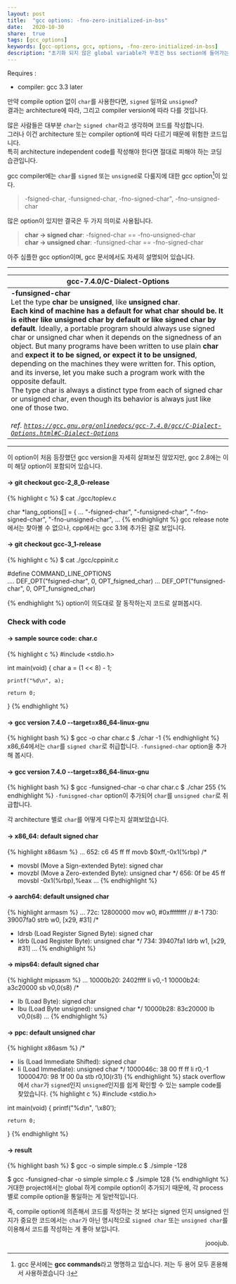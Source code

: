 ```yaml
---
layout: post
title:  "gcc options: -fno-zero-initialized-in-bss"
date:   2020-10-30
share:	true
tags: [gcc_options]
keywords: [gcc-options, gcc, options, -fno-zero-initialized-in-bss]
description: "초기화 되지 않은 global variable가 무조건 bss section에 들어가는 것은 아니다."
---
```


Requires :
 * compiler: gcc 3.3 later

만약 compile option 없이 `char`를 사용한다면, `signed` 일까요 `unsigned`? <br>
결과는 architecture에 따라, 그리고 compiler version에 따라 다를 것입니다.

많은 사람들은 대부분 `char`는 `signed char`라고 생각하며 코드를 작성합니다.<br>
그러나 이건 architecture 또는 compiler option에 따라 다르기 때문에 위험한 코드입니다.<br>
특히 architecture independent code를 작성해야 한다면 절대로 피해야 하는 코딩 습관입니다.

gcc compiler에는 `char`를 `signed` 또는 `unsigned`로 다룰지에 대한 gcc option[^1]이 있다.

[^1]: gcc 문서에는 <b>gcc commands</b>라고 명명하고 있습니다. 저는 두 용어 모두 혼용해서 사용하겠습니다 :)
> -fsigned-char, -funsigned-char, -fno-signed-char", -fno-unsigned-char

많은 option이 있지만 결국은 두 가지 의미로 사용됩니다.
> <b>char -> signed char</b>: -fsigned-char == -fno-unsigned-char<br>
> <b>char -> unsigned char</b>: -funsigned-char == -fno-signed-char

아주 심플한 gcc option이며, gcc 문서에서도 자세히 설명되어 있습니다.

***
<table>
    <thead>
        <tr>
            <th>gcc-7.4.0/C-Dialect-Options</th>
        </tr>
    </thead>
    <tbody>
        <tr>
            <td>
                <b>-funsigned-char</b><br>
                Let the type <b>char</b> be <b>unsigned</b>, like <b>unsigned char</b>.<br>
                <b>Each kind of machine has a default for what char should be. It is either like unsigned char by default or like signed char by default</b>.
                Ideally, a portable program should always use signed char or unsigned char when it depends on the signedness of an object. But many programs have been written to use plain <b>char</b> and <b>expect it to be signed, or expect it to be unsigned</b>, depending on the machines they were written for. This option, and its inverse, let you make such a program work with the opposite default.<br>
                The type char is always a distinct type from each of signed char or unsigned char, even though its behavior is always just like one of those two.
                <br><br>
                <cite>ref. <a href="https://gcc.gnu.org/onlinedocs/gcc-7.4.0/gcc/C-Dialect-Options.html#C-Dialect-Optionsl"><code>https://gcc.gnu.org/onlinedocs/gcc-7.4.0/gcc/C-Dialect-Options.html#C-Dialect-Options</code></a></cite>
            </td>
        </tr>
    </tbody>
</table>

***
이 option이 처음 등장했던 gcc version을 자세히 살펴보진 않았지만, gcc 2.8에는 이미 해당 option이 포함되어 있습니다.

#### -> git checkout gcc-2_8_0-release
{% highlight c %}
$ cat ./gcc/toplev.c

char *lang_options[] =
{
	...
  "-fsigned-char",
  "-funsigned-char",
  "-fno-signed-char",
  "-fno-unsigned-char",
  ...
{% endhighlight %}
gcc release note에서는 찾아볼 수 없으나, cpp에서는 gcc 3.1에 추가된 걸로 보입니다.
#### -> git checkout gcc-3_1-release
{% highlight c %}
$ cat ./gcc/cppinit.c

#define COMMAND_LINE_OPTIONS                                      \
....
  DEF_OPT("fsigned-char",             0,      OPT_fsigned_char)
...
  DEF_OPT("funsigned-char",           0,      OPT_funsigned_char)

{% endhighlight %}
option이 의도대로 잘 동작하는지 코드로 살펴봅시다.
### Check with code
#### -> sample source code: char.c
{% highlight c %}
#include <stdio.h>

int main(void) {
	char a = (1 << 8) - 1;

	printf("%d\n", a);

	return 0;
}
{% endhighlight %}
#### -> gcc version 7.4.0 --target=x86_64-linux-gnu
{% highlight bash %}
$ gcc -o char char.c 
$ ./char
-1
{% endhighlight %}
x86_64에서는 `char`를 `signed char`로 취급합니다.
`-funsigned-char` option을 추가해 봅시다.
#### -> gcc version 7.4.0 --target=x86_64-linux-gnu
{% highlight bash %}
$ gcc -funsigned-char -o char char.c 
$ ./char
255
{% endhighlight %}
`-funisgned-char` option이 추가되어 `char`를 `unsigned char`로 취급합니다.

각 architecture 별로 `char`를 어떻게 다루는지 살펴보았습니다.
#### -> x86_64: default signed char
{% highlight x86asm %}
...
 652:	c6 45 ff ff          	movb   $0xff,-0x1(%rbp)
 /* 
  - movsbl (Move a Sign-extended Byte): signed char
  - movzbl (Move a Zero-extended Byte): unsigned char
 */
 656:	0f be 45 ff          	movsbl -0x1(%rbp),%eax
...
{% endhighlight %}
#### -> aarch64: default unsigned char
{% highlight armasm %}
...
 72c:	12800000 	mov	w0, #0xffffffff            	// #-1
 730:	39007fa0 	strb	w0, [x29, #31]
 /*
  - ldrsb (Load Register Signed Byte): signed char
  - ldrb (Load Register Byte): unsigned char
 */
 734:	39407fa1 	ldrb	w1, [x29, #31]
...
{% endhighlight %}
#### -> mips64: default signed char
{% highlight mipsasm %}
...
 10000b20:	2402ffff 	li	v0,-1
 10000b24:	a3c20000 	sb	v0,0(s8)
 /*
  - lb (Load Byte): signed char
  - lbu (Load Byte unsigned): unsigned char
 */
 10000b28:	83c20000 	lb	v0,0(s8)
...
{% endhighlight %}
#### -> ppc: default unsigned char
{% highlight x86asm %}
 /*
  - lis (Load Immediate Shifted): signed char
  - li (Load Immediate): unsigned char
 */
 1000046c:	38 00 ff ff 	li      r0,-1
 10000470:	98 1f 00 0a 	stb     r0,10(r31)
{% endhighlight %}
stack overflow에서 `char`가 `signed`인지 `unsigned`인지를 쉽게 확인할 수 있는 sample code를 찾았습니다.
{% highlight c %}
#include <stdio.h>

int main(void) {
  printf("%d\n", '\x80');

	return 0;
}
{% endhighlight %}
#### -> result
{% highlight bash %}
$ gcc -o simple simple.c 
$ ./simple
-128

$ gcc -funsigned-char -o simple simple.c 
$ ./simple
128
{% endhighlight %}
거대한 project에서는 global 하게 compile option이 추가되기 때문에, 각 process 별로 compile option을 통일하는 게 일반적입니다.

즉, compile option에 의존해서 코드를 작성하는 것 보다는 signed 인지 unsigned 인지가 중요한 코드에서는 `char`가 아닌 명시적으로 `signed char` 또는 `unsigned char`를 이용해서 코드를 작성하는 게 좋아 보입니다.
<div align="right">
jooojub.
</div>
